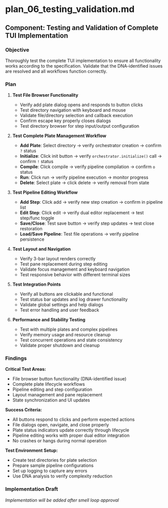 # plan_06_testing_validation.md
## Component: Testing and Validation of Complete TUI Implementation

### Objective
Thoroughly test the complete TUI implementation to ensure all functionality works according to the specification. Validate that the DNA-identified issues are resolved and all workflows function correctly.

### Plan
1. **Test File Browser Functionality**
   - Verify add plate dialog opens and responds to button clicks
   - Test directory navigation with keyboard and mouse
   - Validate file/directory selection and callback execution
   - Confirm escape key properly closes dialogs
   - Test directory browser for step input/output configuration

2. **Test Complete Plate Management Workflow**
   - **Add Plate**: Select directory → verify orchestrator creation → confirm `?` status
   - **Initialize**: Click init button → verify `orchestrator.initialize()` call → confirm `!` status
   - **Compile**: Click compile → verify pipeline compilation → confirm `o` status
   - **Run**: Click run → verify pipeline execution → monitor progress
   - **Delete**: Select plate → click delete → verify removal from state

3. **Test Pipeline Editing Workflow**
   - **Add Step**: Click add → verify new step creation → confirm in pipeline list
   - **Edit Step**: Click edit → verify dual editor replacement → test step/func toggle
   - **Save/Close**: Test save button → verify step updates → test close restoration
   - **Load/Save Pipeline**: Test file operations → verify pipeline persistence

4. **Test Layout and Navigation**
   - Verify 3-bar layout renders correctly
   - Test pane replacement during step editing
   - Validate focus management and keyboard navigation
   - Test responsive behavior with different terminal sizes

5. **Test Integration Points**
   - Verify all buttons are clickable and functional
   - Test status bar updates and log drawer functionality
   - Validate global settings and help dialogs
   - Test error handling and user feedback

6. **Performance and Stability Testing**
   - Test with multiple plates and complex pipelines
   - Verify memory usage and resource cleanup
   - Test concurrent operations and state consistency
   - Validate proper shutdown and cleanup

### Findings
**Critical Test Areas:**
- File browser button functionality (DNA-identified issue)
- Complete plate lifecycle workflows
- Pipeline editing and step configuration
- Layout management and pane replacement
- State synchronization and UI updates

**Success Criteria:**
- All buttons respond to clicks and perform expected actions
- File dialogs open, navigate, and close properly
- Plate status indicators update correctly through lifecycle
- Pipeline editing works with proper dual editor integration
- No crashes or hangs during normal operation

**Test Environment Setup:**
- Create test directories for plate selection
- Prepare sample pipeline configurations
- Set up logging to capture any errors
- Use DNA analysis to verify complexity reduction

### Implementation Draft
*Implementation will be added after smell loop approval*
